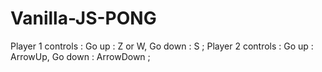 # Vanilla-JS-PONG
Player 1 controls : Go up : Z or W, Go down : S ;
Player 2 controls : Go up : ArrowUp, Go down : ArrowDown ;
